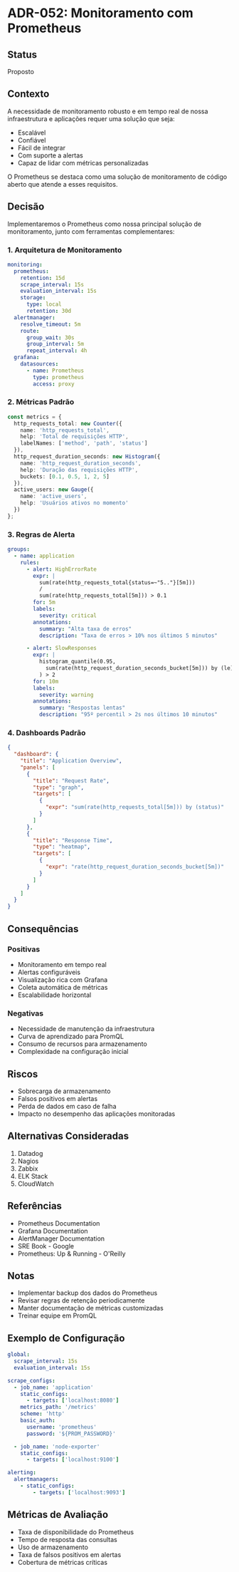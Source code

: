 # ADR-052: Monitoramento com Prometheus

## Status

Proposto

## Contexto

A necessidade de monitoramento robusto e em tempo real de nossa infraestrutura e aplicações requer uma solução que seja:
- Escalável
- Confiável
- Fácil de integrar
- Com suporte a alertas
- Capaz de lidar com métricas personalizadas

O Prometheus se destaca como uma solução de monitoramento de código aberto que atende a esses requisitos.

## Decisão

Implementaremos o Prometheus como nossa principal solução de monitoramento, junto com ferramentas complementares:

### 1. Arquitetura de Monitoramento
```yaml
monitoring:
  prometheus:
    retention: 15d
    scrape_interval: 15s
    evaluation_interval: 15s
    storage:
      type: local
      retention: 30d
  alertmanager:
    resolve_timeout: 5m
    route:
      group_wait: 30s
      group_interval: 5m
      repeat_interval: 4h
  grafana:
    datasources:
      - name: Prometheus
        type: prometheus
        access: proxy
```

### 2. Métricas Padrão
```typescript
const metrics = {
  http_requests_total: new Counter({
    name: 'http_requests_total',
    help: 'Total de requisições HTTP',
    labelNames: ['method', 'path', 'status']
  }),
  http_request_duration_seconds: new Histogram({
    name: 'http_request_duration_seconds',
    help: 'Duração das requisições HTTP',
    buckets: [0.1, 0.5, 1, 2, 5]
  }),
  active_users: new Gauge({
    name: 'active_users',
    help: 'Usuários ativos no momento'
  })
};
```

### 3. Regras de Alerta
```yaml
groups:
  - name: application
    rules:
      - alert: HighErrorRate
        expr: |
          sum(rate(http_requests_total{status=~"5.."}[5m])) 
          / 
          sum(rate(http_requests_total[5m])) > 0.1
        for: 5m
        labels:
          severity: critical
        annotations:
          summary: "Alta taxa de erros"
          description: "Taxa de erros > 10% nos últimos 5 minutos"

      - alert: SlowResponses
        expr: |
          histogram_quantile(0.95, 
            sum(rate(http_request_duration_seconds_bucket[5m])) by (le)
          ) > 2
        for: 10m
        labels:
          severity: warning
        annotations:
          summary: "Respostas lentas"
          description: "95º percentil > 2s nos últimos 10 minutos"
```

### 4. Dashboards Padrão
```json
{
  "dashboard": {
    "title": "Application Overview",
    "panels": [
      {
        "title": "Request Rate",
        "type": "graph",
        "targets": [
          {
            "expr": "sum(rate(http_requests_total[5m])) by (status)"
          }
        ]
      },
      {
        "title": "Response Time",
        "type": "heatmap",
        "targets": [
          {
            "expr": "rate(http_request_duration_seconds_bucket[5m])"
          }
        ]
      }
    ]
  }
}
```

## Consequências

### Positivas
- Monitoramento em tempo real
- Alertas configuráveis
- Visualização rica com Grafana
- Coleta automática de métricas
- Escalabilidade horizontal

### Negativas
- Necessidade de manutenção da infraestrutura
- Curva de aprendizado para PromQL
- Consumo de recursos para armazenamento
- Complexidade na configuração inicial

## Riscos
- Sobrecarga de armazenamento
- Falsos positivos em alertas
- Perda de dados em caso de falha
- Impacto no desempenho das aplicações monitoradas

## Alternativas Consideradas
1. Datadog
2. Nagios
3. Zabbix
4. ELK Stack
5. CloudWatch

## Referências
- Prometheus Documentation
- Grafana Documentation
- AlertManager Documentation
- SRE Book - Google
- Prometheus: Up & Running - O'Reilly

## Notas
- Implementar backup dos dados do Prometheus
- Revisar regras de retenção periodicamente
- Manter documentação de métricas customizadas
- Treinar equipe em PromQL

## Exemplo de Configuração
```yaml
global:
  scrape_interval: 15s
  evaluation_interval: 15s

scrape_configs:
  - job_name: 'application'
    static_configs:
      - targets: ['localhost:8080']
    metrics_path: '/metrics'
    scheme: 'http'
    basic_auth:
      username: 'prometheus'
      password: '${PROM_PASSWORD}'

  - job_name: 'node-exporter'
    static_configs:
      - targets: ['localhost:9100']

alerting:
  alertmanagers:
    - static_configs:
        - targets: ['localhost:9093']
```

## Métricas de Avaliação
- Taxa de disponibilidade do Prometheus
- Tempo de resposta das consultas
- Uso de armazenamento
- Taxa de falsos positivos em alertas
- Cobertura de métricas críticas 
